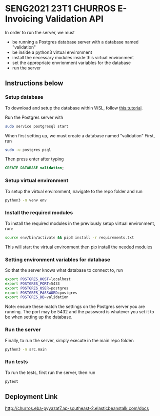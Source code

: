 # SENG2021 23T1 CHURROS E-Invoicing Validation API

In order to run the server, we must
- be running a Postgres database server with a database named "validation"
- be inside a python3 virtual environment
- install the necessary modules inside this virtual environment
- set the appropriate envrionment variables for the database
- run the server

## Instructions below

### Setup database
To download and setup the database within WSL, follow [this tutorial](https://learn.microsoft.com/en-us/windows/wsl/tutorials/wsl-database).

Run the Postgres server with
```bash
sudo service postgresql start
```

When first setting up, we must create a database named "validation"
First, run
```bash
sudo -u postgres psql
```
Then press enter after typing
```sql
CREATE DATABASE validation;
```

### Setup virtual environment
To setup the virtual environment, navigate to the repo folder and run 
```bash
python3 -m venv env
```

### Install the required modules
To install the required modules in the previously setup virtual environment, run: 
```bash
source env/bin/activate && pip3 install -r requirements.txt
```
This will start the virtual environment then pip install the needed modules

### Setting environment variables for database
So that the server knows what database to connect to, run
```bash
export POSTGRES_HOST=localhost
export POSTGRES_PORT=5433
export POSTGRES_USER=postgres
export POSTGRES_PASSWORD=postgres
export POSTGRES_DB=validation
```
Note: ensure these match the settings on the Postgres server you are running. The port may be 5432 and the password is whatever you set it to be when setting up the database.

### Run the server
Finally, to run the server, simply execute in the main repo folder:
```bash
python3 -m src.main
```

### Run tests
To run the tests, first run the server, then run
```bash
pytest
```

## Deployment Link
http://churros.eba-pyyazat7.ap-southeast-2.elasticbeanstalk.com/docs
